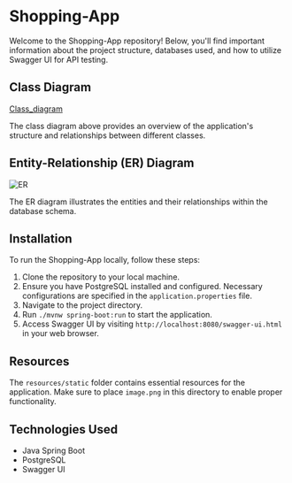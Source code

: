 # Shopping-App

Welcome to the Shopping-App repository!
Below, you'll find important information about the project structure, databases used, and how to utilize Swagger UI for API testing.

## Class Diagram

[Class_diagram](https://github.com/360Ritik/Shopping-App/assets/93071300/afb8f049-9c5e-46de-85d0-6b1df3b896fb)


The class diagram above provides an overview of the application's structure and relationships between different classes.

## Entity-Relationship (ER) Diagram

![ER](https://github.com/360Ritik/Shopping-App/assets/93071300/589cac51-3787-4d31-9946-ccf653cfeeaa)


The ER diagram illustrates the entities and their relationships within the database schema.

## Installation

To run the Shopping-App locally, follow these steps:

1. Clone the repository to your local machine.
2. Ensure you have PostgreSQL installed and configured. Necessary configurations are specified in the `application.properties` file.
3. Navigate to the project directory.
4. Run `./mvnw spring-boot:run` to start the application.
5. Access Swagger UI by visiting `http://localhost:8080/swagger-ui.html` in your web browser.

## Resources

The `resources/static` folder contains essential resources for the application. Make sure to place `image.png` in this directory to enable proper functionality.

## Technologies Used

- Java Spring Boot
- PostgreSQL
- Swagger UI



